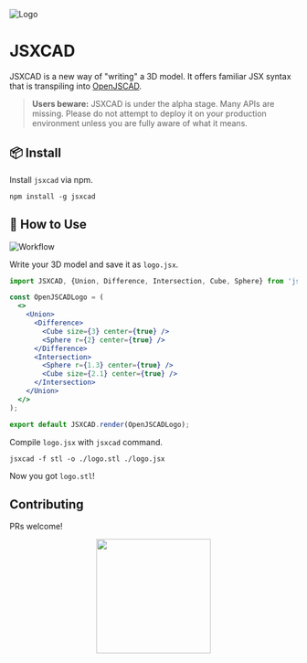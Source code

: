 ![Logo](https://raw.githubusercontent.com/uetchy/jsxcad/master/.github/banner.png)

# JSXCAD

JSXCAD is a new way of "writing" a 3D model. It offers familiar JSX syntax that is transpiling into [OpenJSCAD](https://github.com/jscad/OpenJSCAD.org).

> **Users beware:** JSXCAD is under the alpha stage. Many APIs are missing. Please do not attempt to deploy it on your production environment unless you are fully aware of what it means.

## 📦 Install

Install `jsxcad` via npm.

```shell
npm install -g jsxcad
```

## 🚀 How to Use

![Workflow](https://raw.githubusercontent.com/uetchy/jsxcad/master/.github/workflow.png)

Write your 3D model and save it as `logo.jsx`.

```jsx
import JSXCAD, {Union, Difference, Intersection, Cube, Sphere} from 'jsxcad';

const OpenJSCADLogo = (
  <>
    <Union>
      <Difference>
        <Cube size={3} center={true} />
        <Sphere r={2} center={true} />
      </Difference>
      <Intersection>
        <Sphere r={1.3} center={true} />
        <Cube size={2.1} center={true} />
      </Intersection>
    </Union>
  </>
);

export default JSXCAD.render(OpenJSCADLogo);
```

Compile `logo.jsx` with `jsxcad` command.

```shell
jsxcad -f stl -o ./logo.stl ./logo.jsx
```

Now you got `logo.stl`!

## Contributing

PRs welcome!

<p align="center">
<img src="https://raw.githubusercontent.com/uetchy/jsxcad/master/.github/logo.png" width="200" />
</p>
